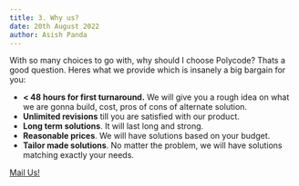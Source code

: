 ```yaml
---
title: 3. Why us?
date: 20th August 2022
author: Asish Panda
---
```


With so many choices to go with, why should I choose Polycode? Thats a good question. Heres what we provide which is insanely a big bargain for you:
* **< 48 hours for first turnaround.** We will give you a rough idea on what we are gonna build, cost, pros of cons of alternate solution.
* **Unlimited revisions** till you are satisfied with our product.
* **Long term solutions**. It will last long and strong.
* **Reasonable prices**. We will have solutions based on your budget.
* **Tailor made solutions**. No matter the problem, we will have solutions matching exactly your needs.

[Mail Us!](mailto:asish.panda@polycode.in?subject=Help%20Me%20With%20Digital%20Work)
